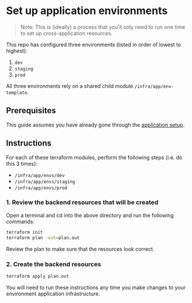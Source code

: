 # Set up application environments

> Note: This is (ideally) a process that you'll only need to run one time to set up cross-application resources.

This repo has configured three environments (listed in order of lowest to highest):

1. `dev`
2. `staging`
3. `prod`

All three environments rely on a shared child module `/infra/app/env-template`.

## Prerequisites

This guide assumes you have already gone through the [application setup](./set-up-app.md).

## Instructions

For each of these terraform modules, perform the following steps (i.e. do this 3 times):

- `/infra/app/envs/dev`
- `/infra/app/envs/staging`
- `/infra/app/envs/prod`

### 1. Review the backend resources that will be created

Open a terminal and cd into the above directory and run the following commands:

```bash
terraform init
terraform plan -out=plan.out
```

Review the plan to make sure that the resources look correct.

### 2. Create the backend resources

```bash
terraform apply plan.out
```

You will need to run these instructions any time you make changes to your environment application infrastructure.